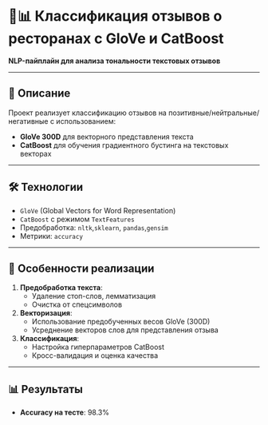 # 🍴📊 Классификация отзывов о ресторанах с GloVe и CatBoost

**NLP-пайплайн для анализа тональности текстовых отзывов**

---

## 📌 **Описание**  
Проект реализует классификацию отзывов на позитивные/нейтральные/негативные с использованием:  
- **GloVe 300D** для векторного представления текста  
- **CatBoost** для обучения градиентного бустинга на текстовых векторах  

---

## 🛠 **Технологии**  
- `GloVe` (Global Vectors for Word Representation)  
- `CatBoost` с режимом `TextFeatures`  
- Предобработка: `nltk`,`sklearn`, `pandas`,`gensim`
- Метрики: `accuracy`
---

## 🧠 **Особенности реализации**  
1. **Предобработка текста**:  
   - Удаление стоп-слов, лемматизация  
   - Очистка от спецсимволов  
2. **Векторизация**:  
   - Использование предобученных весов GloVe (300D)  
   - Усреднение векторов слов для представления отзыва  
3. **Классификация**:  
   - Настройка гиперпараметров CatBoost 
   - Кросс-валидация и оценка качества  

---

## 📊 **Результаты**  
- **Accuracy на тесте**: 98.3%  
